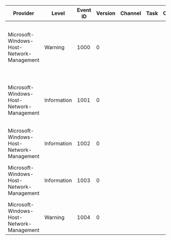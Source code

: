 Provider                                   |  Level        |  Event ID  |  Version  |  Channel  |  Task  |  Opcode  |  Keyword  |  Message
-------------------------------------------|---------------|------------|-----------|-----------|--------|----------|-----------|---------------------------------------------------------------------------------------------------------------------------------------------------------
Microsoft-Windows-Host-Network-Management  |  Warning      |  1000      |  0        |           |        |          |           |  A reboot is required to complete switch creation. The data path will not be active until reboot. name = '{Parameter0}', friendly name = '{Parameter1}'.
Microsoft-Windows-Host-Network-Management  |  Information  |  1001      |  0        |           |        |          |           |  Virtual Switch Extension could not be deleted, name='{Parameter0}', friendly name='{Parameter1}': {ErrorMessage} ({ErrorCode}).
Microsoft-Windows-Host-Network-Management  |  Information  |  1002      |  0        |           |        |          |           |  Internal miniport deleted, name = '{Parameter0}', friendly name = '{Parameter1}'.
Microsoft-Windows-Host-Network-Management  |  Information  |  1003      |  0        |           |        |          |           |  Ethernet switch port disconnected (switch name = '{Parameter0}', port name = '{Parameter1}').
Microsoft-Windows-Host-Network-Management  |  Warning      |  1004      |  0        |           |        |          |           |  A reboot is required before the internal ethernet port '{Parameter0}' will be usable.